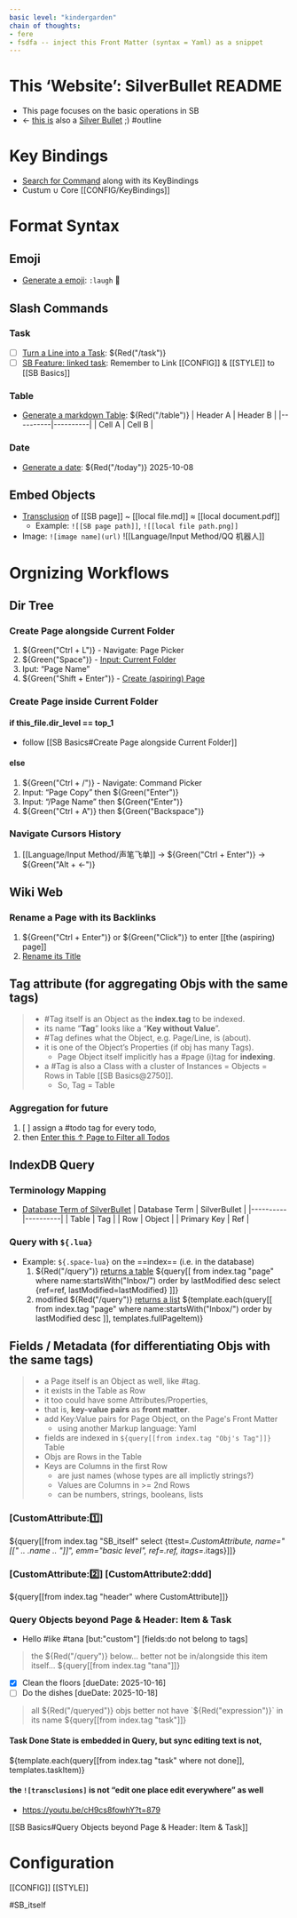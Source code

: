 ```yaml
---
basic level: "kindergarden"
chain of thoughts:
- fere
- fsdfa -- inject this Front Matter (syntax = Yaml) as a snippet
---
```


# This ‘Website’: SilverBullet README
  - This page focuses on the basic operations in SB
  - ← [this is](https://silverbullet.md/Markdown/Basics) also a [Silver Bullet](https://youtu.be/bb1USz_cEBY?t=285) ;) #outline

# Key Bindings
  - [Search for Command](https://youtu.be/bb1USz_cEBY?t=252) along with its KeyBindings
  - Custum ∪ Core [[CONFIG/KeyBindings]]

# Format Syntax
## Emoji
  - [Generate a emoji](https://youtu.be/bb1USz_cEBY?t=492): `:laugh` 🤣
## Slash Commands
### Task
  * [ ] [Turn a Line into a Task](https://youtu.be/bb1USz_cEBY?t=455): ${Red("/task")}
  * [ ] [SB Feature: linked task](https://youtu.be/7hyLvEfw34w?t=827): Remember to Link [[CONFIG]] & [[STYLE]] to [[SB Basics]]
### Table
  - [Generate a markdown Table](https://youtu.be/bb1USz_cEBY?t=468): ${Red("/table")}
    | Header A | Header B |
|----------|----------|
| Cell A | Cell B |
### Date
  - [Generate a date](https://youtu.be/bb1USz_cEBY?t=573): ${Red("/today")} 2025-10-08
## Embed Objects
  - [Transclusion](https://youtu.be/bZ79-RbyNoU?t=639) of [[SB page]] ~ [[local file.md]] ≈ [[local document.pdf]]
     - Example: `![[SB page path]]`, `![[local file path.png]]`
  - Image: `![image name](url)`
![[Language/Input Method/QQ 机器人]]

# Orgnizing Workflows

## Dir Tree
### Create Page alongside Current Folder
  1. ${Green("Ctrl + L")} - Navigate: Page Picker
  2. ${Green("Space")} - [Input: Current Folder](https://youtu.be/7hyLvEfw34w?t=172)
  3. Iput: “Page Name”
  4. ${Green("Shift + Enter")} - [Create (aspiring) Page](https://youtu.be/7hyLvEfw34w?t=240)
### Create Page inside Current Folder
#### if this_file.dir_level == top_1
  - follow [[SB Basics#Create Page alongside Current Folder]]
#### else
  1. ${Green("Ctrl + /")} - Navigate: Command Picker
  2. Input: “Page Copy” then ${Green("Enter")}
  3. Input: “/Page Name” then ${Green("Enter")}
  4. ${Green("Ctrl + A")} then ${Green("Backspace")}
### Navigate Cursors History
  1. [[Language/Input Method/声笔飞单]] → ${Green("Ctrl + Enter")} → ${Green("Alt + ←")}

## Wiki Web
### Rename a Page with its Backlinks
  1. ${Green("Ctrl + Enter")} or ${Green("Click")} to enter [[the (aspiring) page]]
  2. [Rename its Title](https://youtu.be/7hyLvEfw34w?t=421)

## Tag attribute (for aggregating Objs with the same tags)
> - #Tag itself is an Object as the __index.tag__ to be indexed.
  > - its name “__Tag__” looks like a “__Key without Value__”.
> - #Tag defines what the Object, e.g. Page/Line, is (about).
  > - it is one of the Object’s Properties (if obj has many Tags).
>   - Page Object itself implicitly has a #page (i)tag for **indexing**.
> - a #Tag is also a Class with a cluster of Instances = Objects = Rows in Table [[SB Basics@2750]].
>   - So, Tag = Table
### Aggregation for future
  1. [ ] assign a #todo tag for every todo,
  2. then [Enter this ↑ Page to Filter all Todos](https://youtu.be/bZ79-RbyNoU?t=423)


## IndexDB Query
### Terminology Mapping
- [Database Term of SilverBullet](https://youtu.be/Of7zE0AVApc?t=222)
    | Database Term | SilverBullet |
|----------|----------|
| Table | Tag |
| Row | Object |
| Primary Key | Ref |
### Query with `${.lua}`
- Example: `${.space-lua}` on the ==index== (i.e. in the database)
  1. ${Red("/query")} [returns a table](https://youtu.be/Of7zE0AVApc?t=509)
     ${query[[
      from index.tag "page"
      where name:startsWith("Inbox/")
      order by lastModified desc
      select {ref=ref, lastModified=lastModified}
    ]]}
  2. modified ${Red("/query")} [returns a list](https://youtu.be/Of7zE0AVApc?t=701)
     ${template.each(query[[
      from index.tag "page"
      where name:startsWith("Inbox/")
      order by lastModified desc
    ]], templates.fullPageItem)}

## Fields / Metadata (for differentiating Objs with the same tags)
> - a Page itself is an Object as well, like #tag.
  > - it exists in the Table as Row
> - it too could have some Attributes/Properties,
  > - that is, __key-value pairs__ as __front matter__.
> - add Key:Value pairs for Page Object, on the Page's Front Matter
>   - using another Markup language: Yaml
> - fields are indexed in `${query[[from index.tag "Obj's Tag"]]}` Table
  > - Objs are Rows in the Table
  > - Keys are Columns in the first Row
  >   - are just names (whose types are all implictly strings?)
>   - Values are Columns in >= 2nd Rows
  >   - can be numbers, strings, booleans, lists
### [CustomAttribute:1️⃣]
${query[[from index.tag "SB_itself" select {ttest=_.CustomAttribute, name="[[" .. _.name .. "]]", emm="basic level", ref=_.ref, itags=_.itags}]]}
### [CustomAttribute:2️⃣]  [CustomAttribute2:ddd] 
${query[[from index.tag "header" where CustomAttribute]]}
### Query Objects beyond Page & Header: Item & Task
- Hello #like #tana [but:"custom"] [fields:do not belong to tags]
>   the ${Red("/query")} below... better not be in/alongside this item itself...
    ${query[[from index.tag "tana"]]}
* [x] Clean the floors [dueDate: 2025-10-16]
* [ ] Do the dishes [dueDate: 2025-10-18]
>   all ${Red("/queryed")} objs better not have `${Red("expression")}` in its name
    ${query[[from index.tag "task"]]}
#### Task Done State is embedded in Query, but sync editing text is not,
${template.each(query[[from index.tag "task" where not done]], templates.taskItem)}
#### the `![transclusions]` is not “edit one place edit everywhere” as well
- https://youtu.be/cH9cs8fowhY?t=879


[[SB Basics#Query Objects beyond Page & Header: Item & Task]]
# Configuration

[[CONFIG]]
[[STYLE]]

#SB_itself
